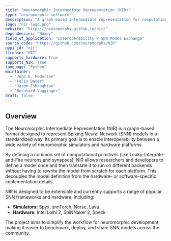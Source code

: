 ```yaml
---
title: "Neuromorphic Intermediate Representation (NIR)"
type: "neuromorphic-software"
description: "A graph-based intermediate representation for computational graphs of spiking neural networks, enabling interoperability across different simulators and hardware."
logo: "nir-logo.png"
website: "https://neuromorphs.github.io/nir/"
dependencies: "Numpy"
field_of_application: "Interoperability / SNN Model Exchange"
source_code: "https://github.com/neuromorphs/NIR"
pypi_id: "nir"
license: "MIT"
supports_hardware: True
supports_NIR: True
language: "Python"
maintainer:
  - "Jens E. Pedersen"
  - "Felix Bauer"
  - "Jason Eshraghian"
  - "Bernhard Vogginger"
draft: false
---
```


## Overview

The Neuromorphic Intermediate Representation (NIR) is a graph-based format designed to represent Spiking Neural Network (SNN) models in a standardized way. Its primary goal is to enable interoperability between a wide variety of neuromorphic simulators and hardware platforms.

By defining a common set of computational primitives (like Leaky-Integrate-and-Fire neurons and synapses), NIR allows researchers and developers to define a model once and then translate it to run on different backends without having to rewrite the model from scratch for each platform. This decouples the model definition from the hardware- or software-specific implementation details.

NIR is designed to be extensible and currently supports a range of popular SNN frameworks and hardware, including:
-   **Simulators:** Spyx, snnTorch, Norse, Lava
-   **Hardware:** Intel Loihi 2, SpiNNaker 2, Speck

The project aims to simplify the workflow for neuromorphic development, making it easier to benchmark, deploy, and share SNN models across the community.
